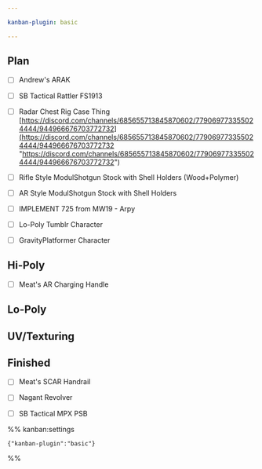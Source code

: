 ```yaml
---

kanban-plugin: basic

---
```


## Plan

- [ ] Andrew's ARAK
- [ ] SB Tactical Rattler FS1913
- [ ] Radar Chest Rig Case Thing [https://discord.com/channels/685655713845870602/779069773355024444/944966676703772732](https://discord.com/channels/685655713845870602/779069773355024444/944966676703772732 "https://discord.com/channels/685655713845870602/779069773355024444/944966676703772732")
- [ ] Rifle Style ModulShotgun Stock with Shell Holders (Wood+Polymer)
- [ ] AR Style ModulShotgun Stock with Shell Holders
- [ ] IMPLEMENT 725 from MW19 - Arpy
- [ ] Lo-Poly Tumblr Character
- [ ] GravityPlatformer Character


## Hi-Poly

- [ ] Meat's AR Charging Handle


## Lo-Poly



## UV/Texturing



## Finished

- [ ] Meat's SCAR Handrail
- [ ] Nagant Revolver
- [ ] SB Tactical MPX PSB




%% kanban:settings
```
{"kanban-plugin":"basic"}
```
%%